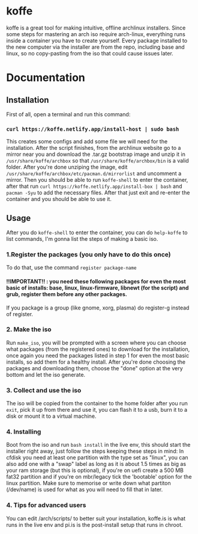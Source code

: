# koffe
koffe is a great tool for making intuitive, offline archlinux installers. Since some steps for mastering an arch iso require arch-linux, everything runs inside a container you have to create yourself. Every package installed to the new computer via the installer are from the repo, including base and linux, so no copy-pasting from the iso that could cause issues later.
# Documentation
## Installation
First of all, open a terminal and run this command:
### `curl https://koffe.netlify.app/install-host | sudo bash`
This creates some configs and add some file we will need for the installation.
After the script finishes, from the archlinux website go to a mirror near you and download the .tar.gz bootstrap image and unzip it in `/usr/share/koffe/archbox` so that `/usr/share/koffe/archbox/bin` is a valid folder.
After you're done unziping the image, edit `/usr/share/koffe/archbox/etc/pacman.d/mirrorlist` and uncomment a mirror. Then you should be able to run `koffe-shell` to enter the container, after that run `curl https://koffe.netlify.app/install-box | bash` and `pacman -Syu` to add the necessary files. After that just exit and re-enter the container and you should be able to use it.
## Usage
After you do `koffe-shell` to enter the container, you can do `help-koffe` to list commands, I'm gonna list the steps of making a basic iso.
### 1.Register the packages (you only have to do this once)
To do that, use the command `register package-name`
#### !!IMPORTANT!! : you need these following packages for even the most basic of installs: base, linux, linux-firmware, libnewt (for the script) and grub, register them before any other packages.
If you package is a group (like gnome, xorg, plasma) do register-g instead of register.
### 2. Make the iso
Run `make_iso`, you will be prompted with a screen where you can choose what packages (from the registered ones) to download for the installation, once again you need the packages listed in step 1 for even the most basic installs, so add them for a healthy install. After you're done choosing the packages and downloading them, choose the "done" option at the very bottom and let the iso generate.
### 3. Collect and use the iso
The iso will be copied from the container to the home folder after you run `exit`, pick it up from there and use it, you can flash it to a usb, burn it to a disk or mount it to a virtual machine.
### 4. Installing
Boot from the iso and run `bash install` in the live env, this should start the installer right away, just follow the steps keeping these steps in mind:
In cfdisk you need at least one partition with the type set as "linux", you can also add one with a "swap" label as long as it is about 1.5 times as big as your ram storage (but this is optional), if you're on uefi create a 500 MB fat32 partition and if you're on mbr/legacy tick the 'bootable' option for the linux partition. Make sure to memorise or write down what partiton (/dev/name) is used for what as you will need to fill that in later.
### 4. Tips for advanced users
You can edit /arch/scripts/ to better suit your installation, koffe.is is what runs in the live env and pi.is is the post-install setup that runs in chroot.
